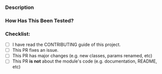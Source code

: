 ### Description

<!---- What does this Pull request do, does it fix any issues? ----->


### How Has This Been Tested?

<!---- How did you test these changes? or have they even been tested at all? ----->

### Checklist:

<!---- Put an x inside [ ] to check it, like so: [x] ----->

- [ ] I have read the CONTRIBUTING guide of this project.
- [ ] This PR fixes an issue.
- [ ] This PR has major changes (e.g. new classes, params renamed, etc)
- [ ] This PR **is not** about the module's code (e.g. documentation, README, etc)

